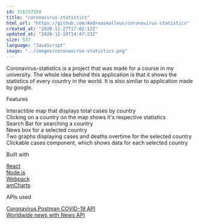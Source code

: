```yaml
---
id: 316557359
title: "coronavirus-statistics"
html_url: "https://github.com/Andreasmalleus/coronavirus-statistics"
created_at: "2020-11-27T17:02:12Z"
updated_at: "2020-12-19T14:47:23Z"
size: 537
language: "JavaScript"
image: "../images/coronavirus-statistics.png"
---
```


Coronavirus-statistics is a project that was made for a course in my university. The whole idea behind this application is that it shows the statistics of every country in the world. It is also similar to application made by google.

Features

Interactible map that displays total cases by country  
Clicking on a country on the map shows it's respective statistics  
Search Bar for searching a country  
News box for a selected country  
Two graphs displaying cases and deaths overtime for the selected country  
Clickable cases component, which shows data for each selected country

Built with

[React](https://reactjs.org/)  
[Node.js](https://nodejs.org/en/)  
[Webpack](https://webpack.js.org/)  
[amCharts](https://www.amcharts.com/)

APIs used

[Coronavirus Postman COVID-19 API](https://documenter.getpostman.com/view/10808728/SzS8rjbc)  
[Worldwide news with News API](https://newsapi.org/)
